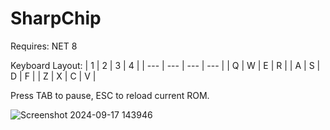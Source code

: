 # SharpChip

Requires: NET 8

Keyboard Layout:
| 1 | 2 | 3 | 4 |
| --- | --- | --- | --- |
| Q | W | E | R |
| A | S | D | F |
| Z | X | C | V |

Press TAB to pause, ESC to reload current ROM.

![Screenshot 2024-09-17 143946](https://github.com/user-attachments/assets/9d7bf815-6602-41b9-a47d-a9aee6adcb8a)
